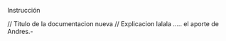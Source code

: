 Instrucción

// Titulo de la documentacion nueva
    // Explicacion lalala .....
    el aporte de Andres.-
